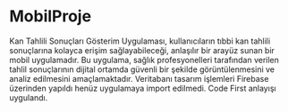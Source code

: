 # MobilProje
Kan Tahlili Sonuçları Gösterim Uygulaması, kullanıcıların tıbbi kan tahlili sonuçlarına kolayca erişim sağlayabileceği, anlaşılır bir arayüz sunan bir mobil uygulamadır. Bu uygulama, sağlık profesyonelleri tarafından verilen tahlil sonuçlarının dijital ortamda güvenli bir şekilde görüntülenmesini ve analiz edilmesini amaçlamaktadır.
Veritabanı tasarım işlemleri Firebase üzerinden yapıldı henüz uygulamaya import edilmedi. Code First anlayışı uygulandı.
